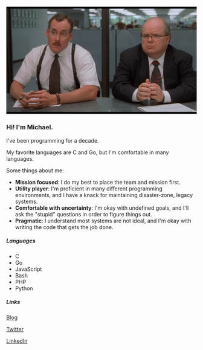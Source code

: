 ![title](./bobs.png)

### Hi! I'm Michael.

I've been programming for a decade.

My favorite languages are C and Go, but I'm comfortable in many languages.

Some things about me:

* **Mission focused**: I do my best to place the team and mission first.
* **Utility player**: I'm proficient in many different programming environments, and I have a knack for maintaining disaster-zone, legacy systems.
* **Comfortable with uncertainty**: I'm okay with undefined goals, and I'll ask the "stupid" questions in order to figure things out.
* **Pragmatic**: I understand most systems are not ideal, and I'm okay with writing the code that gets the job done.

##### Languages
* C
* Go
* JavaScript
* Bash
* PHP
* Python

##### Links
[Blog](https://michaelspangler.io)

[Twitter](https://twitter.com/failbottt)

[LinkedIn](https://www.linkedin.com/in/michael-spangler-12413b1aa/)
